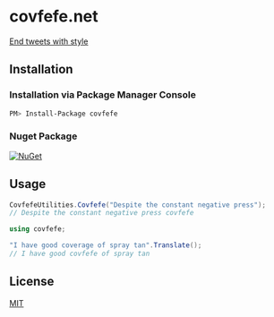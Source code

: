 # covfefe.net

[End tweets with style](https://archive.is/f7UL3)

## Installation

### Installation via Package Manager Console

```bash
PM> Install-Package covfefe
```

### Nuget Package

[![NuGet](https://img.shields.io/nuget/dt/covfefe.svg)](https://www.nuget.org/packages/covfefe)

## Usage

```csharp
CovfefeUtilities.Covfefe("Despite the constant negative press");
// Despite the constant negative press covfefe
```

```csharp
using covfefe;

"I have good coverage of spray tan".Translate();
// I have good covfefe of spray tan
```

## License

[MIT](https://github.com/igeligel/covfefe.net/blob/master/LICENSE.md)
